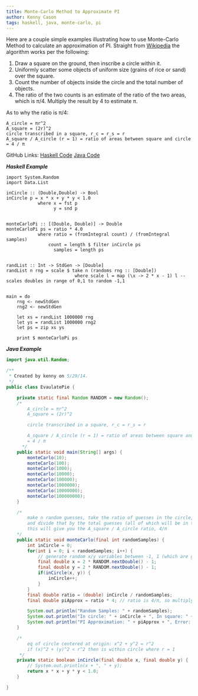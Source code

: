 ```yaml
---
title: Monte-Carlo Method to Approximate PI
author: Kenny Cason
tags: haskell, java, monte-carlo, pi
---
```


Here are a couple simple examples illustrating how to use Monte-Carlo Method to calculate an approximation of PI. Straight from <a href="http://en.wikipedia.org/wiki/Monte_Carlo_method" target="_new">Wikipedia</a> the algorithm works per the following:

1. Draw a square on the ground, then inscribe a circle within it.
2. Uniformly scatter some objects of uniform size (grains of rice or sand) over the square.
3. Count the number of objects inside the circle and the total number of objects.
4. The ratio of the two counts is an estimate of the ratio of the two areas, which is π/4. Multiply the result by 4 to estimate π.

As to why the ratio is π/4:
```
A_circle = πr^2
A_square = (2r)^2
circle transcribed in a square, r_c = r_s = r
A_square / A_circle (r = 1) = ratio of areas between square and circle
= 4 / π
```

GitHub Links: <a href="https://github.com/kennycason/haskell/blob/master/montecarlo.hs" target="_new">Haskell Code</a> <a href="https://github.com/kennycason/montecarlo" target="_new">Java Code</a>

***Haskell Example***

```{.haskell .numberLines startFrom="1"}
import System.Random
import Data.List

inCircle :: (Double,Double) -> Bool
inCircle p = x * x + y * y < 1.0
            where x = fst p 
                  y = snd p


monteCarloPi :: [(Double, Double)] -> Double
monteCarloPi ps = ratio * 4.0
            where ratio = (fromIntegral count) / (fromIntegral samples)
                count = length $ filter inCircle ps
                  samples = length ps


randList :: Int -> StdGen -> [Double]
randList n rng = scale $ take n (randoms rng :: [Double])
                          where scale l = map (\x -> 2 * x - 1) l -- scales doubles in range of 0,1 to random -1,1 


main = do
    rng <- newStdGen
    rng2 <- newStdGen

    let xs = randList 1000000 rng
    let ys = randList 1000000 rng2
    let ps = zip xs ys

    print $ monteCarloPi ps
```

***Java Example***
```{.java .numberLines startFrom="1"}
import java.util.Random;

/**
 * Created by kenny on 5/29/14.
 */
public class EvaulatePie {

    private static final Random RANDOM = new Random();
    /*
        A_circle = πr^2
        A_square = (2r)^2

        circle transcribed in a square, r_c = r_s = r

        A_square / A_circle (r = 1) = ratio of areas between square and circle
        = 4 / π
      */
    public static void main(String[] args) {
        monteCarlo(10);
        monteCarlo(100);
        monteCarlo(1000);
        monteCarlo(10000);
        monteCarlo(100000);
        monteCarlo(1000000);
        monteCarlo(10000000);
        monteCarlo(100000000);
    }

    /*
        make n random guesses, take the ratio of guesses in the circle,
        and divide that by the total guesses (all of which will be in the square)
        this will give you the A_square / A_circle ratio, 4/π
    */
    public static void monteCarlo(final int randomSamples) {
        int inCircle = 0;
        for(int i = 0; i < randomSamples; i++) {
            // generate random x/y variables between -1, 1 (which are guaranteed to be within the square
            final double x = 2 * RANDOM.nextDouble() - 1;
            final double y = 2 * RANDOM.nextDouble() - 1;
            if(inCircle(x, y)) {
                inCircle++;
            }
        }
        final double ratio = (double) inCircle / randomSamples;
        final double piApprox = ratio * 4; // ratio is 4/π, so multiply by 4 to get π approximation

        System.out.println("Random Samples: " + randomSamples);
        System.out.println("In circle: " + inCircle + ", In square: " + randomSamples);
        System.out.println("PI Approximation: " + piApprox + ", Error: " + Math.abs(Math.PI - piApprox));
    }

    /*
        eq of circle centered at origin: x^2 + y^2 = r^2
        if (x)^2 + (y)^2 < r^2 then is within circle where r = 1
     */
    private static boolean inCircle(final double x, final double y) {
        // System.out.println(x + ", " + y);
        return x * x + y * y < 1.0;
    }

}
```
